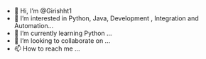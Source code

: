 - 👋 Hi, I’m @Girishht1
- 👀 I’m interested in Python, Java, Development , Integration and Automation...
- 🌱 I’m currently learning Python ...
- 💞️ I’m looking to collaborate on ...
- 📫 How to reach me ...

<!---
Girishht1/Girishht1 is a ✨ special ✨ repository because its `README.md` (this file) appears on your GitHub profile.
You can click the Preview link to take a look at your changes.
--->
